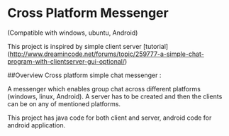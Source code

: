 # Cross Platform Messenger 
(Compatible with windows, ubuntu, Android)

This project is inspired by simple client server [tutorial] (http://www.dreamincode.net/forums/topic/259777-a-simple-chat-program-with-clientserver-gui-optional/)

##Overview
Cross platform simple chat messenger :

A messenger which enables group chat across different platforms (windows, linux, Android). A server has to be created and then the clients can be on any of mentioned platforms. 

This project has java code for both client and server, android code for android application.
